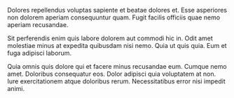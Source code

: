 Dolores repellendus voluptas sapiente et beatae dolores et. Esse asperiores non dolorem aperiam consequuntur quam. Fugit facilis officiis quae nemo aperiam recusandae.
 Sit perferendis enim quis labore dolorem aut commodi hic in. Odit amet molestiae minus at expedita quibusdam nisi nemo. Quia ut quis quia. Eum et fuga adipisci laborum.
 Quia omnis quis dolore qui et facere minus recusandae eum. Cumque nemo amet. Doloribus consequatur eos. Dolor adipisci quia voluptatem at non. Iure exercitationem atque doloribus rerum. Necessitatibus error nisi impedit animi.